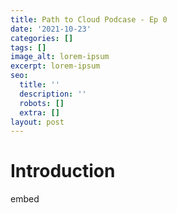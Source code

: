 ```yaml
---
title: Path to Cloud Podcase - Ep 0
date: '2021-10-23'
categories: []
tags: []
image_alt: lorem-ipsum
excerpt: lorem-ipsum
seo:
  title: ''
  description: ''
  robots: []
  extra: []
layout: post
---
```

# Introduction



embed
